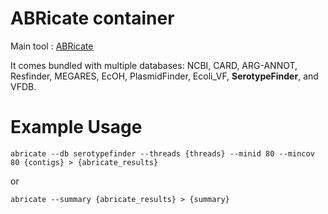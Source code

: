 # ABRicate container

Main tool : [ABRicate](https://github.com/tseemann/abricate)

It comes bundled with multiple databases: NCBI, CARD, ARG-ANNOT, Resfinder, MEGARES, EcOH, PlasmidFinder, Ecoli_VF, **SerotypeFinder**, and VFDB.

# Example Usage

```
abricate --db serotypefinder --threads {threads} --minid 80 --mincov 80 {contigs} > {abricate_results}
```

or 

```
abricate --summary {abricate_results} > {summary}
```
